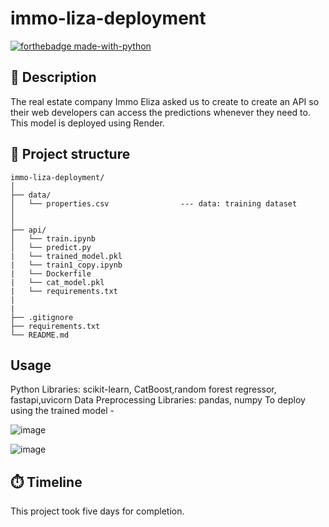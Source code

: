 # immo-liza-deployment
[![forthebadge made-with-python](https://ForTheBadge.com/images/badges/made-with-python.svg)](https://www.python.org/)
## 🏢 Description

The real estate company Immo Eliza asked us to create to create an API so their web developers can access the predictions whenever they need to. This model is deployed using Render.

## 🧬 Project structure

```
immo-liza-deployment/
│
├── data/
│   └── properties.csv                --- data: training dataset
│                      
│
├── api/                    
│   └── train.ipynb
│   └── predict.py
|   └── trained_model.pkl
|   └── train1_copy.ipynb
|   └── Dockerfile
|   └── cat_model.pkl
|   └── requirements.txt
|
|                   
├── .gitignore
├── requirements.txt
└── README.md
```
## Usage

Python Libraries: scikit-learn, CatBoost,random forest regressor, fastapi,uvicorn
Data Preprocessing Libraries: pandas, numpy
To deploy using the trained model -

![image](https://github.com/swetajainh/immo-liza-deployment/assets/158171729/70541dd1-4e7e-46f4-91d9-7f7864d8f8da)

![image](https://github.com/swetajainh/immo-liza-deployment/assets/158171729/79e01c0d-a1f2-4903-bd0d-57834108a7f3)


## ⏱️ Timeline

This project took five days for completion.
